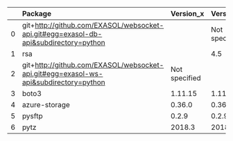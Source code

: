 |    | Package                                                                              | Version_x     | Version_y     | Status   |
|---:|:-------------------------------------------------------------------------------------|:--------------|:--------------|:---------|
|  0 | git+http://github.com/EXASOL/websocket-api.git#egg=exasol-db-api&subdirectory=python |               | Not specified | NEW      |
|  1 | rsa                                                                                  |               | 4.5           | NEW      |
|  2 | git+http://github.com/EXASOL/websocket-api.git#egg=exasol-ws-api&subdirectory=python | Not specified |               | REMOVED  |
|  3 | boto3                                                                                | 1.11.15       | 1.11.17       | UPDATED  |
|  4 | azure-storage                                                                        | 0.36.0        | 0.36.0        |          |
|  5 | pysftp                                                                               | 0.2.9         | 0.2.9         |          |
|  6 | pytz                                                                                 | 2018.3        | 2018.3        |          |
